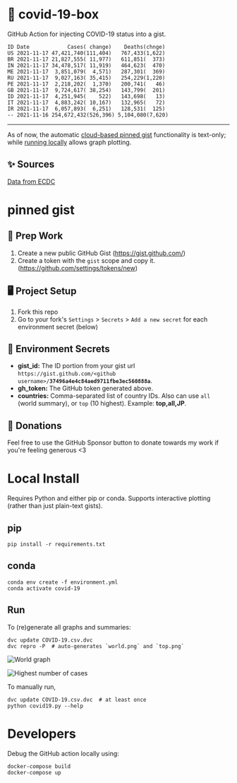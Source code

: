 # 🏥 covid-19-box

GitHub Action for injecting COVID-19 status into a gist.

```
ID Date            Cases( change)    Deaths(chnge)
US 2021-11-17 47,421,740(111,404)   767,433(1,622)
BR 2021-11-17 21,827,555( 11,977)   611,851(  373)
IN 2021-11-17 34,478,517( 11,919)   464,623(  470)
ME 2021-11-17  3,851,079(  4,571)   287,301(  369)
RU 2021-11-17  9,027,163( 35,415)   254,229(1,220)
PE 2021-11-17  2,218,202(  1,370)   200,741(   46)
GB 2021-11-17  9,724,617( 38,254)   143,799(  201)
ID 2021-11-17  4,251,945(    522)   143,698(   13)
IT 2021-11-17  4,883,242( 10,167)   132,965(   72)
IR 2021-11-17  6,057,893(  6,251)   128,531(  125)
-- 2021-11-16 254,672,432(526,396) 5,104,080(7,620)
```

---

As of now, the automatic [cloud-based pinned gist](#pinned-gist) functionality is text-only;
while [running locally](#local-install) allows graph plotting.

## ✨ Sources

[Data from ECDC](https://www.ecdc.europa.eu/en/publications-data/download-todays-data-geographic-distribution-covid-19-cases-worldwide)

# pinned gist

## 🎒 Prep Work
1. Create a new public GitHub Gist (https://gist.github.com/)
1. Create a token with the `gist` scope and copy it. (https://github.com/settings/tokens/new)

## 🖥 Project Setup
1. Fork this repo
1. Go to your fork's `Settings` > `Secrets` > `Add a new secret` for each environment secret (below)

## 🤫 Environment Secrets
- **gist_id:** The ID portion from your gist url `https://gist.github.com/<github username>/`**`37496a4e4c84aed9711fbe3ec560888a`**.
- **gh_token:** The GitHub token generated above.
- **countries:** Comma-separated list of country IDs. Also can use `all` (world summary), or `top` (10 highest). Example: **top,all,JP**.

## 💸 Donations

Feel free to use the GitHub Sponsor button to donate towards my work if you're feeling generous <3

# Local Install

Requires Python and either pip or conda. Supports interactive plotting (rather than just plain-text gists).

## pip

```
pip install -r requirements.txt
```

## conda

```
conda env create -f environment.yml
conda activate covid-19
```

## Run

To (re)generate all graphs and summaries:

```
dvc update COVID-19.csv.dvc
dvc repro -P  # auto-generates `world.png` and `top.png`
```

![World graph](world.png)

![Highest number of cases](top.png)

To manually run,

```
dvc update COVID-19.csv.dvc  # at least once
python covid19.py --help
```

# Developers

Debug the GitHub action locally using:

```
docker-compose build
docker-compose up
```
